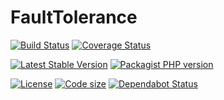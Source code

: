 FaultTolerance
============

[![Build Status](https://travis-ci.com/Adgoal/FaultTolerance.svg?branch=master)](https://travis-ci.com/Adgoal/FaultTolerance)
[![Coverage Status](https://coveralls.io/repos/github/Adgoal/FaultTolerance/badge.svg?branch=master)](https://coveralls.io/github/Adgoal/FaultTolerance?branch=master)

[![Latest Stable Version](https://img.shields.io/packagist/v/adgoal-common/fault-tolerance.svg)](https://packagist.org/packages/adgoal-common/fault-tolerance)
[![Packagist PHP version](https://img.shields.io/packagist/php-v/adgoal-common/fault-tolerance.svg)](https://packagist.org/packages/adgoal-common/fault-tolerance)



[![License](https://img.shields.io/github/license/Adgoal/FaultTolerance.svg)](https://github.com/Adgoal/FaultTolerance)
[![Code size](https://img.shields.io/github/languages/code-size/Adgoal/FaultTolerance.svg)](https://github.com/Adgoal/FaultTolerance)
[![Dependabot Status](https://api.dependabot.com/badges/status?host=github&repo=Adgoal/FaultTolerance)](https://dependabot.com)

